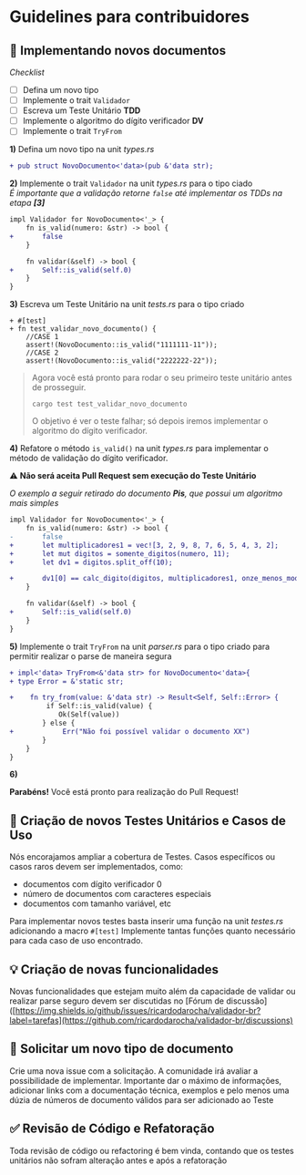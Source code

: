 # Guidelines para contribuidores

## 📄 Implementando novos documentos

_Checklist_
- [ ] Defina um novo tipo
- [ ] Implemente o trait `Validador`
- [ ] Escreva um Teste Unitário **TDD**
- [ ] Implemente o algoritmo do dígito verificador **DV**
- [ ] Implemente o trait `TryFrom` 

**1)** Defina um novo tipo na unit _types.rs_

```diff 
+ pub struct NovoDocumento<'data>(pub &'data str);
```

**2)** Implemente o trait `Validador` na unit _types.rs_  para o tipo ciado   
_É importante que a validação retorne `false` até implementar os TDDs na etapa **[3]**_

```diff
impl Validador for NovoDocumento<'_> {
    fn is_valid(numero: &str) -> bool {
+       false
    }

    fn validar(&self) -> bool {
+       Self::is_valid(self.0)
    }
}
```

**3)** Escreva um Teste Unitário  na unit _tests.rs_  para o tipo criado 

```dif
+ #[test] 
+ fn test_validar_novo_documento() {
    //CASE 1
    assert!(NovoDocumento::is_valid("1111111-11"));
    //CASE 2
    assert!(NovoDocumento::is_valid("2222222-22"));
```

> Agora você está pronto para rodar o seu primeiro teste unitário antes de prosseguir.
> ```shell
> cargo test test_validar_novo_documento
> ```
> O objetivo é ver o teste falhar; só depois iremos implementar o algoritmo do dígito verificador.

**4)** Refatore o método `is_valid()` na unit _types.rs_ para implementar o método de validação do dígito verificador.

⚠ **Não será aceita Pull Request sem execução do Teste Unitário**

_O exemplo a seguir retirado do documento **Pis**, que possui um algoritmo mais simples_

```diff
impl Validador for NovoDocumento<'_> {
    fn is_valid(numero: &str) -> bool {
-       false
+       let multiplicadores1 = vec![3, 2, 9, 8, 7, 6, 5, 4, 3, 2];
+       let mut digitos = somente_digitos(numero, 11);
+       let dv1 = digitos.split_off(10);

+       dv1[0] == calc_digito(digitos, multiplicadores1, onze_menos_mod11)
    }

    fn validar(&self) -> bool {
+       Self::is_valid(self.0)
    }
}
```

**5)** Implemente o trait `TryFrom` na unit _parser.rs_ para o tipo criado para permitir realizar o parse de maneira segura  

```diff
+ impl<'data> TryFrom<&'data str> for NovoDocumento<'data>{
+ type Error = &'static str;

+    fn try_from(value: &'data str) -> Result<Self, Self::Error> {
         if Self::is_valid(value) {
            Ok(Self(value))        
        } else {
+            Err("Não foi possível validar o documento XX")
        }
    }
}
```

**6)** 

**Parabéns!** Você está pronto para realização do Pull Request!

## 🚀 Criação de novos Testes Unitários e Casos de Uso

Nós encorajamos ampliar a cobertura de Testes. Casos específicos ou casos raros devem ser implementados, como: 
 - documentos com dígito verificador 0
 - número de documentos com caracteres especiais
 - documentos com tamanho variável, etc
 
 Para implementar novos testes basta inserir uma função na unit _testes.rs_ adicionando a macro `#[test]`
 Implemente tantas funções quanto necessário para cada caso de uso encontrado.

## 💡 Criação de novas funcionalidades

Novas funcionalidades que estejam muito além da capacidade de validar ou realizar parse seguro devem ser discutidas no 
[Fórum de discussão]([https://img.shields.io/github/issues/ricardodarocha/validador-br?label=tarefas](https://github.com/ricardodarocha/validador-br/discussions)

## 💛 Solicitar um novo tipo de documento

Crie uma nova issue com a solicitação. A comunidade irá avaliar a possibilidade de implementar. Importante dar o máximo de informações, 
adicionar links com a documentação técnica, exemplos e pelo menos uma dúzia de números de documento válidos para 
ser adicionado ao Teste

## ✅ Revisão de Código e Refatoração

Toda revisão de código ou refactoring é bem vinda, contando que os testes unitários não sofram alteração antes e após a refatoração
